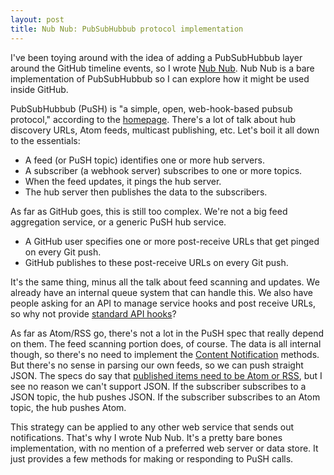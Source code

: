 ```yaml
--- 
layout: post
title: Nub Nub: PubSubHubbub protocol implementation
---
```


I've been toying around with the idea of adding a PubSubHubbub layer around the GitHub timeline events, so I wrote [Nub Nub][nubnub].  Nub Nub is a bare implementation of PubSubHubbub so I can explore how it might be used inside GitHub.

PubSubHubbub (PuSH) is "a simple, open, web-hook-based pubsub protocol," according to the [homepage][pubsubhubbub].  There's a lot of talk about hub discovery URLs, Atom feeds, multicast publishing, etc.  Let's boil it all down to the essentials:

* A feed (or PuSH topic) identifies one or more hub servers.
* A subscriber (a webhook server) subscribes to one or more topics.
* When the feed updates, it pings the hub server.
* The hub server then publishes the data to the subscribers.

As far as GitHub goes, this is still too complex.  We're not a big feed aggregation service, or a generic PuSH hub service.

* A GitHub user specifies one or more post-receive URLs that get pinged on every Git push.
* GitHub publishes to these post-receive URLs on every Git push.

It's the same thing, minus all the talk about feed scanning and updates.  We already have an internal queue system that can handle this.  We also have people asking for an API to manage service hooks and post receive URLs, so why not provide [standard API hooks][6.1]?

As far as Atom/RSS go, there's not a lot in the PuSH spec that really depend on them.  The feed scanning portion does, of course.  The data is all internal though, so there's no need to implement the [Content Notification][7.1] methods.  But there's no sense in parsing our own feeds, so we can push straight JSON.  The specs do say that [published items need to be Atom or RSS][7.3], but I see no reason we can't support JSON.  If the subscriber subscribes to a JSON topic, the hub pushes JSON.  If the subscriber subscribes to an Atom topic, the hub pushes Atom.

This strategy can be applied to any other web service that sends out notifications.  That's why I wrote Nub Nub.  It's a pretty bare bones implementation, with no mention of a preferred web server or data store.  It just provides a few methods for making or responding to PuSH calls.  

[pubsubhubbub]: http://code.google.com/p/pubsubhubbub/
[6.1]: http://pubsubhubbub.googlecode.com/svn/trunk/pubsubhubbub-core-0.3.html#rfc.section.6.1
[7.1]: http://pubsubhubbub.googlecode.com/svn/trunk/pubsubhubbub-core-0.3.html#rfc.section.7.1
[7.3]: http://pubsubhubbub.googlecode.com/svn/trunk/pubsubhubbub-core-0.3.html#rfc.section.7.3
[nubnub]: http://github.com/technoweenie/nubnub